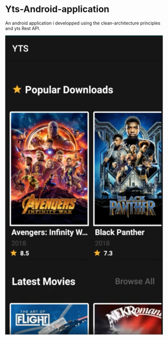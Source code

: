 # Yts-Android-application
An android application i developped using the clean-architecture principles and yts Rest API.   


![alt text](screen_shot.png?raw=true)
